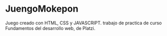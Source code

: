 # JuengoMokepon
Juego creado con HTML, CSS y JAVASCRIPT. trabajo de practica de curso Fundamentos del desarrollo web, de Platzi.
